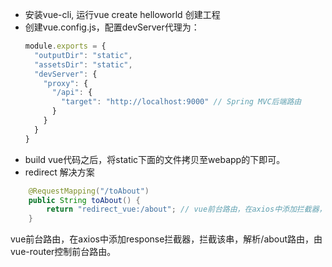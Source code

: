 * 安装vue-cli, 运行vue create helloworld 创建工程  
* 创建vue.config.js，配置devServer代理为：
  ```js
  module.exports = {
    "outputDir": "static",
    "assetsDir": "static",
    "devServer": {
      "proxy": {
        "/api": {
          "target": "http://localhost:9000" // Spring MVC后端路由
        }
      }
    }
  }
  ```
* build vue代码之后，将static下面的文件拷贝至webapp的下即可。  
* redirect 解决方案
```java
    @RequestMapping("/toAbout")
    public String toAbout() {
        return "redirect_vue:/about"; // vue前台路由，在axios中添加拦截器，拦截该串，解析/about路由
    }
```
vue前台路由，在axios中添加response拦截器，拦截该串，解析/about路由，由vue-router控制前台路由。